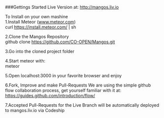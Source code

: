 ###Gettings Started
Live Version at: http://mangos.liv.io

To Install on your own mashine  
1.Install Meteor (www.meteor.com)  
curl https://install.meteor.com/ | sh  

2.Clone the Mangos Repository  
github clone https://github.com/CO-OPEN/Mangos.git  

3.Go into the cloned project folder   

4.Start meteor with:  
meteor  

5.Open localhost:3000 in your favorite browser and enjoy  

6.Fork, Improve and make Pull-Requests
We are using the simple github flow collaboration process, get yourself familiar with it at:  
https://guides.github.com/introduction/flow/

7.Accepted Pull-Requests for the Live Branch will be automatically deployed to mangos.liv.io via Codeship 